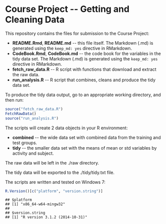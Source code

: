 # Course Project -- Getting and Cleaning Data

This repository contains the files for submission to the Course Project:

- **README.Rmd**, **README.md** -- this file itself. The Markdown (.md) is generated using the `keep_md: yes` directive in RMarkdown.
- **CodeBook.Rmd**, **CodeBook.md** -- the code book for the variables in the tidy data set. The Markdown (.md) is generated using the `keep_md: yes` directive in RMarkdown.
- **fetch_raw_data.R** -- R script with functions that download and extract the raw data.
- **run_analysis.R** -- R script that combines, cleans and produce the tidy data set.

To produce the tidy data output, go to an appropriate working directory, and then run:


```r
source("fetch_raw_data.R")
FetchRawData()
source("run_analysis.R")
```

The scripts will create 2 data objects in your R environment:

- **combined** -- the wide data set with combined data from the training and test groups.
- **tidy** -- the smaller data set with the means of mean or std variables by activity and subject.

The raw data will be left in the ./raw directory.

The tidy data will be exported to the ./tidy/tidy.txt file.

The scripts are written and tested on Windows 7:


```r
R.Version()[c("platform", "version.string")]
```

```
## $platform
## [1] "x86_64-w64-mingw32"
## 
## $version.string
## [1] "R version 3.1.2 (2014-10-31)"
```
